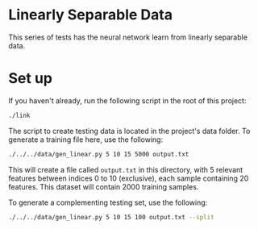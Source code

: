 Linearly Separable Data
=======================

This series of tests has the neural network learn from linearly
separable data.


Set up
======
If you haven't already, run the following script in the root of
this project:
```bash
./link
```
The script to create testing data is located in the project's
data folder. To generate a training file here, use the following:
```bash
./../../data/gen_linear.py 5 10 15 5000 output.txt
```

This will create a file called `output.txt` in this directory,
with 5 relevant features between indices 0 to 10 (exclusive),
each sample containing 20 features. This dataset will contain 
2000 training samples.

To generate a complementing testing set, use the following:
```bash
./../../data/gen_linear.py 5 10 15 100 output.txt --split
```

